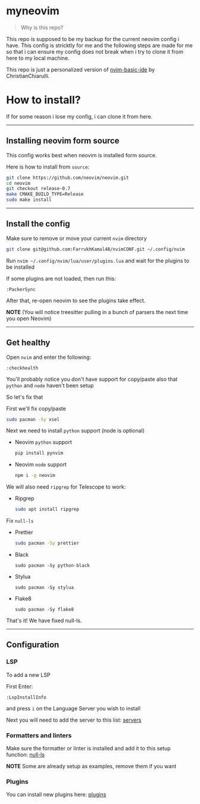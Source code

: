 # myneovim
> Why is this repo?

This repo is supposed to be my backup for the current neovim config i have. This config is stricktly for me and the following steps are made for me so that i can ensure my config does not break when i try to clone it from here to my local machine.

This repo is just a personalized version of [nvim-basic-ide](https://github.com/LunarVim/nvim-basic-ide) by ChristianChiarulli. 

# How to install?
If for some reason i lose my config, i can clone it from here.

---
## Installing neovim form source
This config works best when neovim is installed form source.

Here is how to install from `source`:

```sh
git clone https://github.com/neovim/neovim.git
cd neovim
git checkout release-0.7
make CMAKE_BUILD_TYPE=Release
sudo make install
```
---
## Install the config

Make sure to remove or move your current `nvim` directory

```sh
git clone git@github.com:FarrukhKamal48/nvimCONF.git ~/.config/nvim
```

Run `nvim ~/.config/nvim/lua/user/plugins.lua` and wait for the plugins to be installed

If some plugins are not loaded, then run this:
```
:PackerSync
```
After that, re-open neovim to see the plugins take effect.

**NOTE** (You will notice treesitter pulling in a bunch of parsers the next time you open Neovim) 

---
## Get healthy

Open `nvim` and enter the following:

```
:checkhealth
```

You'll probably notice you don't have support for copy/paste also that `python` and `node` haven't been setup

So let's fix that

First we'll fix copy/paste
  ```sh
  sudo pacman -Sy xsel
  ```

Next we need to install `python` support (node is optional)

- Neovim `python` support

  ```sh
  pip install pynvim
  ```

- Neovim `node` support

  ```sh
  npm i -g neovim
  ```

We will also need `ripgrep` for Telescope to work: 

- Ripgrep

  ```sh
  sudo apt install ripgrep
  ```

Fix `null-ls`

- Prettier
  
  ```sh
  sudo pacman -Sy prettier
  ```
 
- Black
  
  ```
  sudo pacman -Sy python-black
  ```

- Stylua
  
  ```
  sudo pacman -Sy stylua
  ```

- Flake8
  
  ```
  sudo pacman -Sy flake8
  ```
That's it! We have fixed null-ls.

---
## Configuration

### LSP

To add a new LSP

First Enter:

```
:LspInstallInfo
```

and press `i` on the Language Server you wish to install

Next you will need to add the server to this list: [servers](https://github.com/uneeb125/myneovim/blob/main/lua/user/lsp/lsp-installer.lua#L6)

### Formatters and linters

Make sure the formatter or linter is installed and add it to this setup function: [null-ls](https://github.com/LunarVim/nvim-basic-ide/blob/8b9ec3bffe8c8577042baf07c75408532a733fea/lua/user/lsp/null-ls.lua#L13)

**NOTE** Some are already setup as examples, remove them if you want

### Plugins

You can install new plugins here: [plugins](https://github.com/LunarVim/nvim-basic-ide/blob/8b9ec3bffe8c8577042baf07c75408532a733fea/lua/user/plugins.lua#L42)
